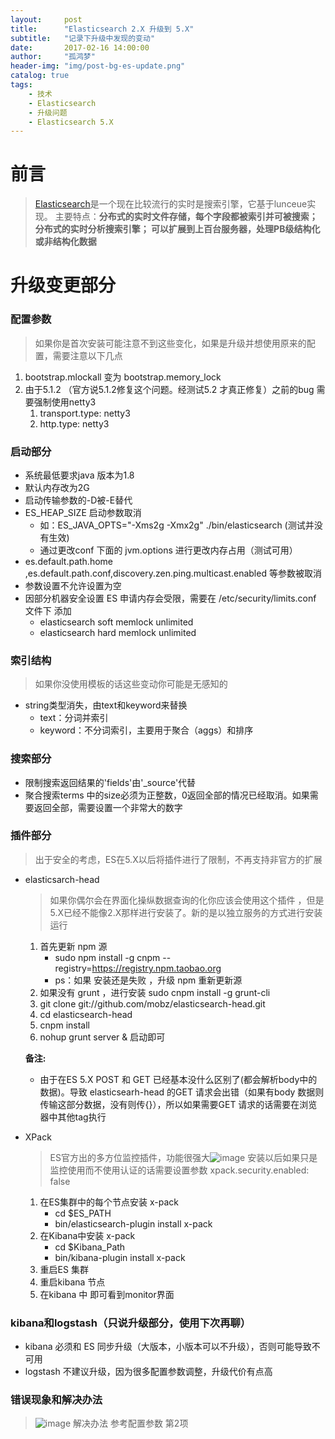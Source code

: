 ```yaml
---
layout:     post
title:      "Elasticsearch 2.X 升级到 5.X"
subtitle:   "记录下升级中发现的变动"
date:       2017-02-16 14:00:00
author:     "孤鸿梦"
header-img: "img/post-bg-es-update.png"
catalog: true
tags:
    - 技术
    - Elasticsearch
    - 升级问题
    - Elasticsearch 5.X
---
```


# 前言
> [Elasticsearch](https://www.elastic.co/products/elasticsearch)是一个现在比较流行的实时是搜索引擎，它基于lunceue实现。 主要特点：**分布式的实时文件存储，每个字段都被索引并可被搜索；分布式的实时分析搜索引擎；
可以扩展到上百台服务器，处理PB级结构化或非结构化数据**


# 升级变更部分
### 配置参数
> 如果你是首次安装可能注意不到这些变化，如果是升级并想使用原来的配置，需要注意以下几点
1. bootstrap.mlockall 变为 bootstrap.memory_lock 
2. 由于5.1.2 （官方说5.1.2修复这个问题。经测试5.2 才真正修复）之前的bug 需要强制使用netty3
    1. transport.type: netty3
    2. http.type: netty3

### 启动部分
- 系统最低要求java 版本为1.8
- 默认内存改为2G 
- 启动传输参数的-D被-E替代
- ES_HEAP_SIZE 启动参数取消
    - 如：ES_JAVA_OPTS="-Xms2g -Xmx2g" ./bin/elasticsearch  (测试并没有生效)
    - 通过更改conf 下面的 jvm.options  进行更改内存占用（测试可用）
-  es.default.path.home ,es.default.path.conf,discovery.zen.ping.multicast.enabled 等参数被取消
- 参数设置不允许设置为空
- 因部分机器安全设置 ES 申请内存会受限，需要在 /etc/security/limits.conf 文件下 添加 
    - elasticsearch soft memlock unlimited
    - elasticsearch hard memlock unlimited

### 索引结构
> 如果你没使用模板的话这些变动你可能是无感知的
- string类型消失，由text和keyword来替换
  - text：分词并索引
  - keyword：不分词索引，主要用于聚合（aggs）和排序

### 搜索部分
- 限制搜索返回结果的'fields'由'_source'代替
- 聚合搜索terms 中的size必须为正整数，0返回全部的情况已经取消。如果需要返回全部，需要设置一个非常大的数字

### 插件部分
> 出于安全的考虑，ES在5.X以后将插件进行了限制，不再支持非官方的扩展

- elasticsarch-head
    >如果你偶尔会在界面化操纵数据查询的化你应该会使用这个插件 ，但是5.X已经不能像2.X那样进行安装了。新的是以独立服务的方式进行安装运行
    
    1. 首先更新 npm 源 
        - sudo npm install -g cnpm --registry=https://registry.npm.taobao.org
        - ps：如果 安装还是失败 ，升级 npm 重新更新源
    2. 如果没有 grunt ，进行安装 sudo cnpm install -g grunt-cli
    3. git clone git://github.com/mobz/elasticsearch-head.git
    4. cd elasticsearch-head
    5. cnpm install 
    6. nohup grunt server & 启动即可
    
    **备注:**
    - 由于在ES 5.X POST 和 GET 已经基本没什么区别了(都会解析body中的数据)。导致 elasticsearh-head 的GET 请求会出错（如果有body 数据则传输这部分数据，没有则传{}），所以如果需要GET 请求的话需要在浏览器中其他tag执行

- XPack 
    > ES官方出的多方位监控插件，功能很强大![image](http://olgd3m0ha.bkt.clouddn.com/%E5%B1%8F%E5%B9%95%E5%BF%AB%E7%85%A7%202017-02-16%2014.56.11.png) 安装以后如果只是监控使用而不使用认证的话需要设置参数 xpack.security.enabled: false

    1. 在ES集群中的每个节点安装 x-pack
        - cd $ES_PATH
        - bin/elasticsearch-plugin install x-pack
    2. 在Kibana中安装 x-pack
        - cd $Kibana_Path
        - bin/kibana-plugin install x-pack
    3. 重启ES 集群
    4. 重启kibana 节点
    5. 在kibana 中 即可看到monitor界面
    

### kibana和logstash（只说升级部分，使用下次再聊）

- kibana 必须和 ES 同步升级（大版本，小版本可以不升级），否则可能导致不可用
- logstash 不建议升级，因为很多配置参数调整，升级代价有点高

### 错误现象和解决办法

> ![image](http://olgd3m0ha.bkt.clouddn.com/QQ%E5%9B%BE%E7%89%8720170216141221.png)
> 解决办法 参考配置参数 第2项 



